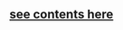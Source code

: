 ## [see contents here](https://github.com/qypx/gitbook-jupyter-notebook/blob/master/SUMMARY.md)




